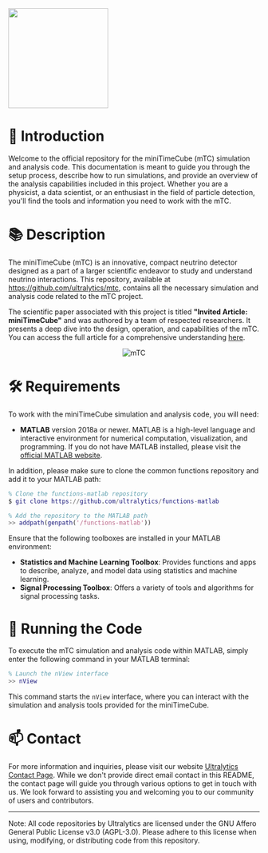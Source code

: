 <img src="https://storage.googleapis.com/ultralytics/UltralyticsLogoName1000×676.png" width="200">

# 🌟 Introduction

Welcome to the official repository for the miniTimeCube (mTC) simulation and analysis code. This documentation is meant to guide you through the setup process, describe how to run simulations, and provide an overview of the analysis capabilities included in this project. Whether you are a physicist, a data scientist, or an enthusiast in the field of particle detection, you'll find the tools and information you need to work with the mTC.

# 📚 Description

The miniTimeCube (mTC) is an innovative, compact neutrino detector designed as a part of a larger scientific endeavor to study and understand neutrino interactions. This repository, available at https://github.com/ultralytics/mtc, contains all the necessary simulation and analysis code related to the mTC project.

The scientific paper associated with this project is titled **"Invited Article: miniTimeCube"** and was authored by a team of respected researchers. It presents a deep dive into the design, operation, and capabilities of the mTC. You can access the full article for a comprehensive understanding [here](http://dx.doi.org/10.1063/1.4942243).

<div align="center">
  <img src="https://github.com/ultralytics/mtc/blob/master/cover.jpg" alt="mTC">
</div>

# 🛠 Requirements

To work with the miniTimeCube simulation and analysis code, you will need:

- **MATLAB** version 2018a or newer. MATLAB is a high-level language and interactive environment for numerical computation, visualization, and programming. If you do not have MATLAB installed, please visit the [official MATLAB website](https://www.mathworks.com/products/matlab.html).
  
In addition, please make sure to clone the common functions repository and add it to your MATLAB path:

```matlab
% Clone the functions-matlab repository
$ git clone https://github.com/ultralytics/functions-matlab

% Add the repository to the MATLAB path
>> addpath(genpath('/functions-matlab'))
```

Ensure that the following toolboxes are installed in your MATLAB environment:
- **Statistics and Machine Learning Toolbox**: Provides functions and apps to describe, analyze, and model data using statistics and machine learning.
- **Signal Processing Toolbox**: Offers a variety of tools and algorithms for signal processing tasks.

# 🏃 Running the Code

To execute the mTC simulation and analysis code within MATLAB, simply enter the following command in your MATLAB terminal:

```matlab
% Launch the nView interface
>> nView
```

This command starts the `nView` interface, where you can interact with the simulation and analysis tools provided for the miniTimeCube.

# 📫 Contact

For more information and inquiries, please visit our website [Ultralytics Contact Page](http://www.ultralytics.com/contact). While we don't provide direct email contact in this README, the contact page will guide you through various options to get in touch with us. We look forward to assisting you and welcoming you to our community of users and contributors.

---

Note: All code repositories by Ultralytics are licensed under the GNU Affero General Public License v3.0 (AGPL-3.0). Please adhere to this license when using, modifying, or distributing code from this repository.
